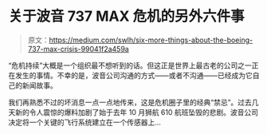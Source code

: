 # 关于波音 737 MAX 危机的另外六件事

> 原文：<https://medium.com/swlh/six-more-things-about-the-boeing-737-max-crisis-99041f2a459a>

“危机持续”大概是一个组织最不想听到的话。但这正是世界上最古老的公司之一正在发生的事情。不幸的是，波音公司沟通的方式——或者不沟通——已经成为它自己的新闻故事。

我们再熟悉不过的坏消息一点一点地传来，这是危机圈子里的经典“禁忌”。过去几天新的令人震惊的爆料加剧了始于去年 10 月狮航 610 航班坠毁的悲剧。波音公司决定将一个关键的飞行系统建立在一个传感器上…